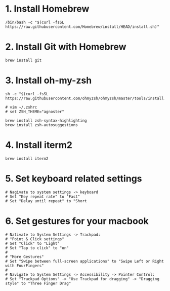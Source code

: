 # 1. Install Homebrew

```
/bin/bash -c "$(curl -fsSL https://raw.githubusercontent.com/Homebrew/install/HEAD/install.sh)"
```

# 2. Install Git with Homebrew
```
brew install git
```

# 3. Install oh-my-zsh
```
sh -c "$(curl -fsSL https://raw.githubusercontent.com/ohmyzsh/ohmyzsh/master/tools/install.sh)"

# vim ~/.zshrc
# set ZSH_THEME="agnoster"

brew install zsh-syntax-highlighting
brew install zsh-autosuggestions
```

# 4. Install iterm2
```
brew install iterm2
```

# 5. Set keyboard related settings
```
# Nagivate to system settings -> keyboard
# Set "Key repeat rate" to "Fast"
# Set "Delay until repeat" to "Short 
```

# 6. Set gestures for your macbook
```
# Nativate to System Settings -> Trackpad:
# "Point & Click settings"
# Set "Click" to "Light"
# Set "Tap to click" to "on"
# 
# "More Gestures"
# Set "Swipe between full-screen applications" to "Swipe Left or Right with FourFingers"
#
# Navigate to System Settings -> Accessibility -> Pointer Control:
# Set "Trackpad Options" -> "Use Trackpad for dragging" -> "Dragging style" to "Three Finger Drag"
```
